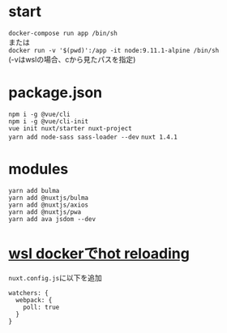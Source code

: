 # start
`docker-compose run app /bin/sh`        
または      
`docker run -v '$(pwd)':/app -it node:9.11.1-alpine /bin/sh`    
(-vはwslの場合、cから見たパスを指定)     


# package.json
`npm i -g @vue/cli`     
`npm i -g @vue/cli-init`     
`vue init nuxt/starter nuxt-project`     
`yarn add node-sass sass-loader --dev`
`nuxt 1.4.1`


# modules
`yarn add bulma`     
`yarn add @nuxtjs/bulma`      
`yarn add @nuxtjs/axios`      
`yarn add @nuxtjs/pwa`      
`yarn add ava jsdom --dev`     


# [wsl dockerでhot reloading](https://github.com/nuxt/nuxt.js/issues/2481)
`nuxt.config.js`に以下を追加

```
watchers: {
  webpack: {
    poll: true
  }
}
```
